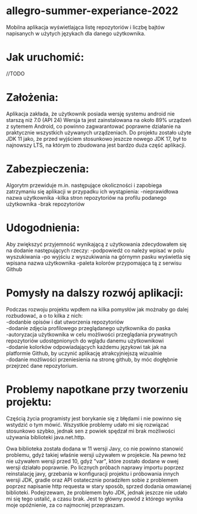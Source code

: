 # allegro-summer-experiance-2022
Mobilna aplikacja wyświetlająca listę repozytoriów i liczbę bajtów napisanych w użytych językach dla danego użytkownika.

# Jak uruchomić:

//TODO 

# Założenia:

Aplikacja zakłada, że użytkownik posiada wersję systemu android nie starszą niż 7.0 (API 24)
Wersja ta jest zainstalowana na około 89% urządzeń z sytemem Android, co powinno zagwarantować poprawne działanie na praktycznie wszystkich używanych urządzeniach.
Do projektu zostało użyte JDK 11 jako, że przed wyjściem stosunkowo jeszcze nowego JDK 17, był to najnowszy LTS, na którym to zbudowana jest bardzo duża część aplikacji.

# Zabezpieczenia:

Algorytm przewiduje m.in. następujące okoliczności i zapobiega zatrzymaniu się aplikacji w przypadku ich wystąpienia:
-nieprawidłowa nazwa użytkownika
-kilka stron repozytoriów na profilu podanego użytkownika
-brak repozytoriów

# Udogodnienia:

Aby zwiększyć przyjemność wynikającą z użytkowania zdecydowałem się na dodanie następujących rzeczy:
-podpowiedź co należy wpisać w polu wyszukiwania
-po wyjściu z wyszukiwania na górnymn pasku wyświetla się wpisana nazwa użytkownika
-paleta kolorów przypomająca tą z serwisu Github

# Pomysły na dalszy rozwój aplikacji: 

Podczas rozwoju projektu wpdłem na kilka pomysłów jak możnaby go dalej rozbudować, a o to kilka z nich:<br />
-dodanbie opisów i dat utworzenia repozytoriów<br />
-dodanie zdjęcia profilowego przeglądanego użytkownika do paska<br />
-autoryzacja użytkownika w celu możliwości przeglądania prywatnych repozytoriów udostępnionych do wglądu danemu użytkownikowi<br />
-dodanie kolorków odpowiadających każdemu językowi tak jak na platformie Github, by uczynić aplikację atrakcyjniejszą wizualnie<br />
-dodanie możliwości przeniesienia na stronę github, by móc dogłębnie przejrzeć dane repozytorium.

# Problemy napotkane przy tworzeniu projektu:

Częścią życia programisty jest borykanie się z błędami i nie powinno się wstydzić o tym mówić. Wszystkie problemy udało mi się rozwiązać stosunkowo szybko, jednak sen z powiek spędzał mi brak możliwości używania biblioteki java.net.http.

Owa biblioteka została dodana w 11 wersji Javy, co nie powinno stanowić problemu, gdyż takiej właśnie wersji używałem w projekcie. Na pewno też nie używałem wersji przed 10, gdyż "var", które zostało dodane w owej wersji działało poprawnie. Po licznych próbach naprawy importu poprzez reinstalację javy, grzebania w konfiguracji projektu i próbowania innych wersji JDK, gradle oraz API ostatecznie poradziłem sobie z problemem poprzez napisanie http requesta w stary sposób, sprzed dodania omawianej biblioteki. Podejrzewam, że problemem było JDK, jednak jeszcze nie udało mi się tego ustalić, a czasu brak. Jest to główny powód z którego wynika moje opóźnienie, za co najmocniej przepraszam.

